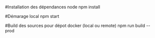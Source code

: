 
#Installation des dépendances node
npm install 

#Démarage local
npm start

#Build des sources pour dépot docker (local ou remote)
npm run build --prod
